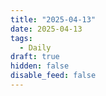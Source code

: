 ```yaml
---
title: "2025-04-13"
date: 2025-04-13
tags:
  - Daily
draft: true
hidden: false
disable_feed: false
---
```


